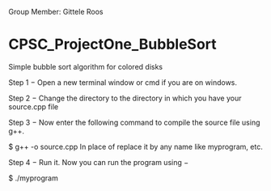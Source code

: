 Group Member: Gittele Roos
# CPSC_ProjectOne_BubbleSort
Simple bubble sort algorithm for colored disks

Step 1 − Open a new terminal window or cmd if you are on windows.

Step 2 − Change the directory to the directory in which you have your source.cpp file

Step 3 − Now enter the following command to compile the source file using g++.

$ g++ -o <name-you-want-to-give> source.cpp
In place of <name-you-want-to-give> replace it by any name like myprogram, etc.

Step 4 − Run it. Now you can run the program using −

$ ./myprogram
